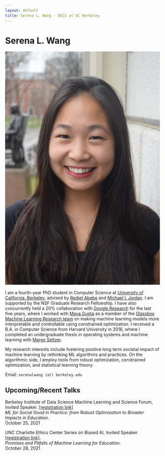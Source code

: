 ```yaml
---
layout: default
title: Serena L. Wang - EECS at UC Berkeley
---
```

	
	
# Serena L. Wang 

<img src="img/serena.jpg" alt="Photo" class="rightside_image">

I am a fourth-year PhD student in Computer Science at [University of California, Berkeley](https://eecs.berkeley.edu/), advised by [Rediet Abebe](https://www.redietabebe.com/) and [Michael I. Jordan](https://people.eecs.berkeley.edu/~jordan/). I am supported by the NSF Graduate Research Fellowship. I have also concurrently held a 20% collaboration with [Google Research](https://research.google/people/SerenaLutongWang/) for the last five years, where I worked with [Maya Gupta](https://mayagupta.org/) as a member of the [Glassbox Machine Learning Research team](https://www.technologyreview.com/2015/11/05/165175/google-tries-to-make-machine-learning-a-little-more-human/) on making machine learning models more interpretable and controllable using constrained optimization. I received a B.A. in Computer Science from Harvard University in 2016, where I completed an undergraduate thesis in operating systems and machine learning with [Margo Seltzer](https://www.seltzer.com/margo/).

My research interests include fostering positive long term societal impact of machine learning by rethinking ML algorithms and practices. On the algorithmic side, I employ tools from robust optimization, constrained optimization, and statistical learning theory.
			
Email: `serenalwang (at) berkeley.edu`

## Upcoming/Recent Talks

Berkeley Institute of Data Science Machine Learning and Science Forum, Invited Speaker. [[registration link]](https://bids.berkeley.edu/events/machine-learning-and-science-forum-2021-1025)
<br>*ML for Social Good in Practice: from Robust Optimization to Broader Impacts in Education*.
<br>October 25, 2021

UNC Charlotte Ethics Center Series on Biased AI, Invited Speaker. [[registration link]](https://ethics.charlotte.edu/news-events/serena-wang-promises-and-pitfalls-machine-learning-education). 
<br>*Promises and Pitfalls of Machine Learning for Education*.
<br>October 28, 2021




